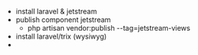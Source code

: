 - install laravel & jetstream
- publish component jetstream
  - php artisan vendor:publish --tag=jetstream-views
- install laravel/trix (wysiwyg)
- 
